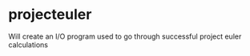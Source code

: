 projecteuler
============

Will create an I/O program used to go through successful project euler calculations
